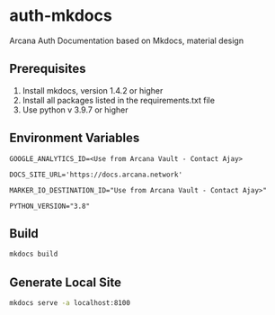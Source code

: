 # auth-mkdocs
Arcana Auth Documentation based on Mkdocs, material design

## Prerequisites

1. Install mkdocs, version 1.4.2 or higher
2. Install all packages listed in the requirements.txt file
3. Use python v 3.9.7 or higher

## Environment Variables

`GOOGLE_ANALYTICS_ID=<Use from Arcana Vault - Contact Ajay>`

`DOCS_SITE_URL='https://docs.arcana.network'`

`MARKER_IO_DESTINATION_ID="Use from Arcana Vault - Contact Ajay>"`

`PYTHON_VERSION="3.8"`

## Build

```sh
mkdocs build
```

## Generate Local Site

```sh
mkdocs serve -a localhost:8100

```